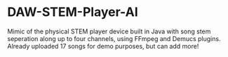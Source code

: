 # DAW-STEM-Player-AI
Mimic of the physical STEM player device built in Java with song stem seperation along up to four channels, using FFmpeg and Demucs plugins. Already uploaded 17 songs for demo purposes, but can add more!
